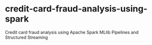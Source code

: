# credit-card-fraud-analysis-using-spark
Credit card fraud analysis using Apache Spark MLlib Pipelines and Structured Streaming
